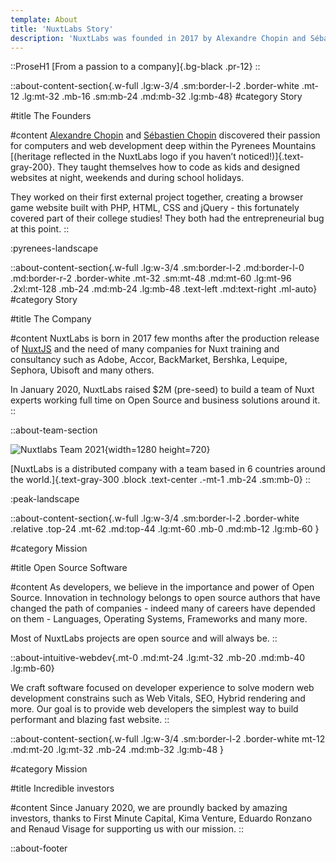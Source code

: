 ```yaml
---
template: About
title: 'NuxtLabs Story'
description: 'NuxtLabs was founded in 2017 by Alexandre Chopin and Sébastien Chopin is an Open Source software company dedicated to build software focused on developer experience.'
---
```


::ProseH1
[From a passion to a company]{.bg-black .pr-12}
::

::about-content-section{.w-full .lg:w-3/4 .sm:border-l-2 .border-white .mt-12 .lg:mt-32 .mb-16 .sm:mb-24 .md:mb-32 .lg:mb-48}
#category
Story

#title
The Founders

#content
[Alexandre Chopin](https://twitter.com/iamnuxt) and [Sébastien Chopin](https://twitter.com/atinux) discovered their passion for computers and web development deep within the Pyrenees Mountains [(heritage reflected in the NuxtLabs logo if you haven’t noticed!)]{.text-gray-200}. They taught themselves how to code as kids and designed websites at night, weekends and during school holidays.

They worked on their first external project together, creating a browser game website built with PHP, HTML, CSS and jQuery - this fortunately covered part of their college studies! They both had the entrepreneurial bug at this point.
::

:pyrenees-landscape

::about-content-section{.w-full .lg:w-3/4 .sm:border-l-2 .md:border-l-0 .md:border-r-2 .border-white .mt-32 .sm:mt-48 .md:mt-60 .lg:mt-96 .2xl:mt-128 .mb-24 .md:mb-24 .lg:mb-48 .text-left .md:text-right .ml-auto}
#category
Story

#title
The Company

#content
NuxtLabs is born in 2017 few months after the production release of [NuxtJS](/nuxtjs) and the need of many companies for Nuxt training and consultancy such as Adobe, Accor, BackMarket, Bershka, Lequipe, Sephora, Ubisoft and many others.

In January 2020, NuxtLabs raised $2M (pre-seed) to build a team of Nuxt experts working full time on Open Source and business solutions around it.
::



::about-team-section

![Nuxtlabs Team 2021](/img/team.jpg){width=1280 height=720}

[NuxtLabs is a distributed company with a team based in 6 countries around the world.]{.text-gray-300 .block .text-center .-mt-1 .mb-24 .sm:mb-0}
::

:peak-landscape

::about-content-section{.w-full .lg:w-3/4 .sm:border-l-2 .border-white .relative .top-24 .mt-62 .md:top-44 .lg:mt-60 .mb-0 .md:mb-12 .lg:mb-60 }

#category
Mission

#title
Open Source Software

#content
As developers, we believe in the importance and power of Open Source. Innovation in technology belongs to open source authors that have changed the path of companies - indeed many of careers have depended on them - Languages, Operating Systems, Frameworks and many more.

Most of NuxtLabs projects are open source and will always be.
::

::about-intuitive-webdev{.mt-0 .md:mt-24 .lg:mt-32 .mb-20 .md:mb-40 .lg:mb-60}

We craft software focused on developer experience to solve modern web development constrains such as Web Vitals, SEO, Hybrid rendering and more. Our goal is to provide web developers the simplest way to build performant and blazing fast website.
::

::about-content-section{.w-full .lg:w-3/4 .sm:border-l-2 .border-white mt-12 .md:mt-20 .lg:mt-32 .mb-24 .md:mb-32 .lg:mb-48 }

#category
Mission

#title
Incredible investors

#content
Since January 2020, we are proundly backed by amazing investors, thanks to First Minute Capital, Kima Venture, Eduardo Ronzano and Renaud Visage for supporting us with our mission.
::

::about-footer
